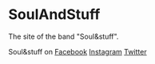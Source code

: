 # SoulAndStuff

The site of the band "Soul&stuff".

Soul&stuff on
<a href="https://www.facebook.com/Soulandstuff/">Facebook</a>
<a href="https://www.instagram.com/soulandstuffband/">Instagram</a>
<a href="https://twitter.com/soulandstuffbnd">Twitter</a>
